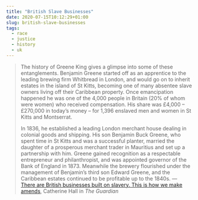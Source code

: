 ```yaml
---
title: "British Slave Businesses"
date: 2020-07-15T10:12:29+01:00
slug: british-slave-businesses
tags:
  - race
  - justice
  - history
  - uk
---
```


> The history of Greene King gives a glimpse into some of these entanglements. Benjamin Greene started off as an apprentice to the leading brewing firm Whitbread in London, and would go on to inherit estates in the island of St Kitts, becoming one of many absentee slave owners living off their Caribbean property. Once emancipation happened he was one of the 4,000 people in Britain (20% of whom were women) who received compensation. His share was £4,000 – £270,000 in today’s money – for 1,396 enslaved men and women in St Kitts and Montserrat.
>
> In 1836, he established a leading London merchant house dealing in colonial goods and shipping. His son Benjamin Buck Greene, who spent time in St Kitts and was a successful planter, married the daughter of a prosperous merchant trader in Mauritius and set up a partnership with him. Greene gained recognition as a respectable entrepreneur and philanthropist, and was appointed governor of the Bank of England in 1873. Meanwhile the brewery flourished under the management of Benjamin’s third son Edward Greene, and the Caribbean estates continued to be profitable up to the 1840s.
&mdash; [There are British businesses built on slavery. This is how we make amends](https://www.theguardian.com/commentisfree/2020/jun/23/british-business-slave-trade-university-college-london-slave-owners?CMP=share_btn_tw), Catherine Hall in _The Guardian_
